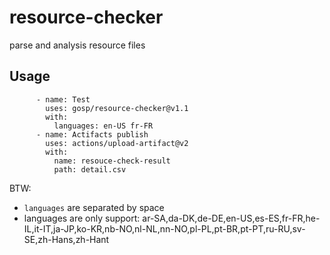 # resource-checker
parse and analysis resource files

## Usage
```
      - name: Test
        uses: gosp/resource-checker@v1.1
        with:
          languages: en-US fr-FR 
      - name: Actifacts publish
        uses: actions/upload-artifact@v2
        with:
          name: resouce-check-result
          path: detail.csv
```
BTW: 
+ `languages` are separated by space
+ languages are only support: ar-SA,da-DK,de-DE,en-US,es-ES,fr-FR,he-IL,it-IT,ja-JP,ko-KR,nb-NO,nl-NL,nn-NO,pl-PL,pt-BR,pt-PT,ru-RU,sv-SE,zh-Hans,zh-Hant
